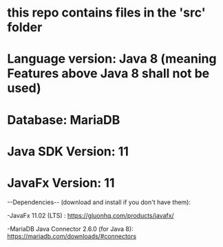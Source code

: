 # this repo contains files in the 'src' folder
# Language version: Java 8 (meaning Features above Java 8 shall not be used)
# Database: MariaDB
# Java SDK Version: 11
# JavaFx Version: 11

--Dependencies-- 
(download and install if you don't have them):

-JavaFx 11.02 (LTS) : https://gluonhq.com/products/javafx/

-MariaDB Java Connector 2.6.0 (for Java 8): https://mariadb.com/downloads/#connectors





